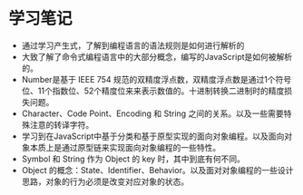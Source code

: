 # 学习笔记
- 通过学习产生式，了解到编程语言的语法规则是如何进行解析的
- 大致了解了命令式编程语言中的大部分概念，编写的JavaScript是如何被解析的。
- Number是基于 IEEE 754 规范的双精度浮点数，双精度浮点数是通过1个符号位、11个指数位、52个精度位来来表示数值的。十进制转换二进制时的精度损失问题。
- Character、Code Point、Encoding 和 String 之间的关系。以及一些需要特殊注意的转译字符。
- 学习到在JavaScript中基于分类和基于原型实现的面向对象编程。以及面向对象本质上是通过原型链来实现面向对象编程的一些特性。
- Symbol 和 String 作为 Object 的 key 时，其中到底有何不同。
- Object 的概念：State、Identifier、Behavior。以及面对对象编程的一些设计思路，对象的行为必须是改变对应对象的状态。